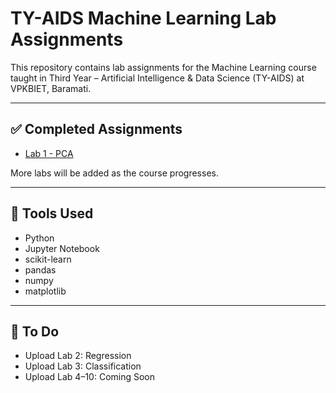 
# TY-AIDS Machine Learning Lab Assignments

This repository contains lab assignments for the Machine Learning course taught in Third Year – Artificial Intelligence & Data Science (TY-AIDS) at VPKBIET, Baramati.

---

## ✅ Completed Assignments

- [Lab 1 - PCA](./Assignment_1_ML.pdf)

More labs will be added as the course progresses.

---

## 📌 Tools Used
- Python
- Jupyter Notebook
- scikit-learn
- pandas
- numpy
- matplotlib

---

## 🔄 To Do
- Upload Lab 2: Regression
- Upload Lab 3: Classification
- Upload Lab 4–10: Coming Soon
